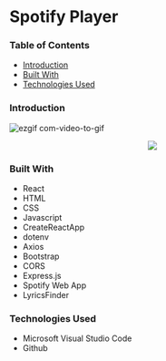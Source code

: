 # Spotify Player

### Table of Contents

- [Introduction](#introduction)
- [Built With](#built-with)
- [Technologies Used](#technologies-used)

### Introduction

![ezgif com-video-to-gif](https://github.com/wngkyle/spotify-web-app/assets/99611120/dbf203e3-e5bd-4461-a353-4780fb1792ea)


<p align="center">
  <img src="https://github.com/wngkyle/spotify-web-app/assets/99611120/dbf203e3-e5bd-4461-a353-4780fb1792ea" >
</p>

### Built With
- React
- HTML
- CSS
- Javascript
- CreateReactApp
- dotenv
- Axios
- Bootstrap
- CORS
- Express.js
- Spotify Web App
- LyricsFinder

### Technologies Used
- Microsoft Visual Studio Code
- Github

